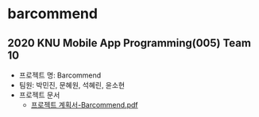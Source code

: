 # barcommend
## 2020 KNU Mobile App Programming(005) Team 10

* 프로젝트 명: Barcommend
* 팀원: 박민진, 문혜원, 석혜린, 윤소현
* 프로젝트 문서
  * [프로젝트 계획서-Barcommend.pdf](https://github.com/Shyellen/SD_2020/files/5540904/2020.2._Barcommend.pdf)
